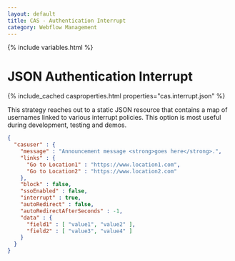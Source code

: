 ```yaml
---
layout: default
title: CAS - Authentication Interrupt
category: Webflow Management
---
```


{% include variables.html %}

# JSON Authentication Interrupt

{% include_cached casproperties.html properties="cas.interrupt.json" %}

This strategy reaches out to a static JSON resource that contains a map of 
usernames linked to various interrupt policies. This option is most 
useful during development, testing and demos.

```json
{
  "casuser" : {
    "message" : "Announcement message <strong>goes here</strong>.",
    "links" : {
      "Go to Location1" : "https://www.location1.com",
      "Go to Location2" : "https://www.location2.com"
    },
    "block" : false,
    "ssoEnabled" : false,
    "interrupt" : true,
    "autoRedirect" : false,
    "autoRedirectAfterSeconds" : -1,
    "data" : {
      "field1" : [ "value1", "value2" ],
      "field2" : [ "value3", "value4" ]
    }
  }
}
```
